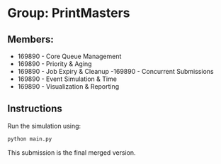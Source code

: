 # Group: PrintMasters

## Members:
- 169890 - Core Queue Management
- 169890 - Priority & Aging
- 169890 - Job Expiry & Cleanup
-169890  - Concurrent Submissions
- 169890 - Event Simulation & Time
- 169890 - Visualization & Reporting

## Instructions
Run the simulation using:
```bash
python main.py
```

This submission is the final merged version.
